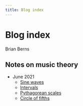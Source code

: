 ```yaml
---
title: Blog index
---
```

# Blog index

Brian Berns

## Notes on music theory

* June 2021
  * [Sine waves](01-SineWaves.html)
  * [Intervals](02-Intervals.html)
  * [Pythagorean scales](03-PythagoreanScales.html)
  * [Circle of fifths](04-CircleOfFifths.html)
